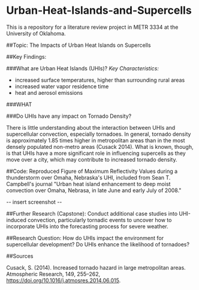 # Urban-Heat-Islands-and-Supercells

This is a repository for a literature review project in METR 3334 at the University of Oklahoma.

##Topic: The Impacts of Urban Heat Islands on Supercells

##Key Findings:

###What are Urban Heat Islands (UHIs)?
*Key Characteristics:*
* increased surface temperatures, higher than surrounding rural areas
* increased water vapor residence time
* heat and aerosol emissions

###WHAT


###Do UHIs have any impact on Tornado Density?

There is little understanding about the interaction between UHIs and supercellular convection, especially tornadoes. In general, tornado density is approximately 1.85 times higher in metropolitan areas than in the most densely populated non-metro areas (Cusack 2014). What is known, though, is that UHIs have a more significant role in influencing supercells as they move over a city, which may contribute to increased tornado density.

##Code: Reproduced Figure of Maximum Reflectivity Values during a thunderstorm over Omaha, Nebraska's UHI, included from Sean T. Campbell's journal "Urban heat island enhancement to deep moist convection over Omaha, Nebrasa, in late June and early July of 2008."

-- insert screenshot --

##Further Research (Capstone): Conduct additional case studies into UHI-induced convection, particularly tornadic events to uncover how to incorporate UHIs into the forecasting process for severe weather.

##Research Question: How do UHIs impact the environment for supercellular development? Do UHIs enhance the likelihood of tornadoes?

##Sources

Cusack, S. (2014). Increased tornado hazard in large metropolitan areas. Atmospheric Research, 149, 255–262, https://doi.org/10.1016/j.atmosres.2014.06.015.

